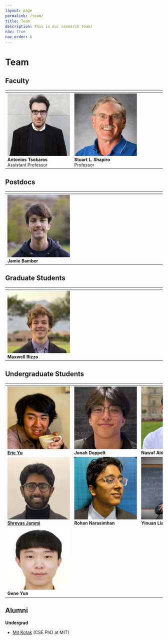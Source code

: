 ```yaml
---
layout: page
permalink: /team/
title: Team
description: This is our research team!
nav: true
nav_order: 6
---
```


# Team

## Faculty

| <div style="width:200px"></div> | <div style="width:200px"></div> | <div style="width:200px"></div> |
| ------------------------------- | ------------------------------- | ------------------------------- |
| <img alt="antonios_tsokaros" src="../assets/img/team/Antonios.png" width="200" height="200">  **Antonios Tsokaros** <br> Assistant Professor | <img alt="stu_shapiro" src="../assets/img/team/stu.png" width="200" height="200"> **Stuart L. Shapiro** <br> Professor | |




## Postdocs
| <div style="width:200px"></div> | <div style="width:200px"></div> | <div style="width:200px"></div> |
| ------------------------------- | ------------------------------- | ------------------------------- |
| <img alt="jamie_bamber" src="../assets/img/team/jamie.png" width="200" height="200">  **Jamie Bamber**| | |

## Graduate Students
| <div style="width:200px"></div> | <div style="width:200px"></div> | <div style="width:200px"></div> |
| ------------------------------- | ------------------------------- | ------------------------------- |
| <img alt="maxwell_rizzo" src="../assets/img/team/maxwell.png" width="200" height="200">  **Maxwell Rizzo**| | |

## Undergraduate Students
| <div style="width:200px"></div> | <div style="width:200px"></div> | <div style="width:200px"></div> |
| ------------------------------- | ------------------------------- | ------------------------------- |
| <img alt="eric_yu" src="../assets/img/team/eric.png" width="200" height="200">  [**Eric Yu**](https://aeric-underscore.github.io/) | <img alt="jonah_doppelt" src="../assets/img/team/jonah.png" width="200" height="200">  **Jonah Doppelt** | <img alt="nawaf_aldrees" src="../assets/img/team/nawaf.png" width="200" height="200">  **Nawaf Aldrees** |
| <img alt="shreyas_jammi" src="../assets/img/team/shreyas.png" width="200" height="200">  [**Shreyas Jammi**](https://sjammi2.github.io/) | <img alt="rohan_narasimhan" src="../assets/img/team/rohan.png" width="200" height="200">  **Rohan Narasimhan**  | <img alt="yinuan_liang" src="../assets/img/team/yinuan.png" width="200" height="200">  **Yinuan Liang** |
| <img alt="gene_yun" src="../assets/img/team/gene.png" width="200" height="200">  **Gene Yun**  |  |  |

## Alumni
**Undergrad**
- [Mit Kotak](https://mitkotak.github.io/) (CSE PhD at MIT)


